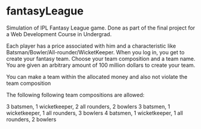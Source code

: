 # fantasyLeague

Simulation of IPL Fantasy League game. Done as part of the final project for a Web Development Course in Undergrad.

Each player has a price associated with him and a characteristic like Batsman/Bowler/All-rounder/WicketKeeper. 
When you log in, you get to create your fantasy team. Choose your team composition and a team name. You are given an arbitrary amount of 100 million dollars to create your team.

You can make a team within the allocated money and also not violate the team composition 

The following following team compositions are allowed:

3 batsmen, 1 wicketkeeper, 2 all rounders, 2 bowlers
3 batsmen, 1 wicketkeeper, 1 all rounders, 3 bowlers
4 batsmen, 1 wicketkeeper, 1 all rounders, 2 bowlers


